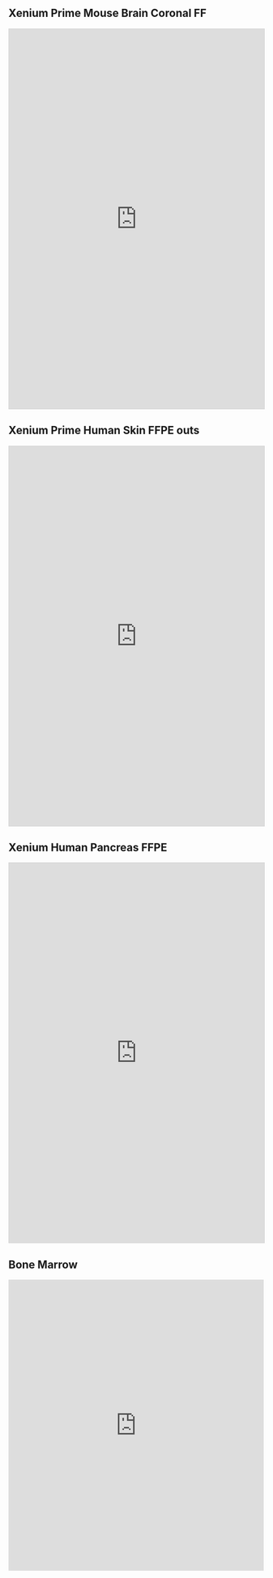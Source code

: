 
## Xenium Prime Mouse Brain Coronal FF
<iframe width="100%" height="750" style="border: 1px solid #d3d3d3; overflow: hidden"
src="https://observablehq.com/embed/c8352eb0ccafef92?cells=root"></iframe>

## Xenium Prime Human Skin FFPE outs
<iframe width="100%" height="750" style="border: 1px solid #d3d3d3; overflow: hidden"
src="https://observablehq.com/embed/7782aa99166a0eef?cells=root"></iframe>

## Xenium Human Pancreas FFPE
<iframe width="100%" height="750" style="border: 1px solid #d3d3d3; overflow: hidden"
  src="https://observablehq.com/embed/972a5d0fe55e7edc?cells=root"></iframe>

## Bone Marrow
<iframe width="100%" height="575" frameborder="0"
src="https://observablehq.com/embed/@cornhundred/celldega-xenium-bone-marrow-example?cells=root"></iframe>